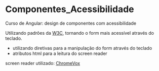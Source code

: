 # Componentes_Acessibilidade
Curso de Angular: design de componentes com acessibilidade

Utilizando padrões da [W3C](https://www.w3.org/WAI/standards-guidelines/wcag/), tornando o form mais acessível através do teclado.

- utilizando diretivas para a manipulação do form através do teclado
- atributos html para a leitura do screen reader

screen reader utilizado: [ChromeVox](https://chromewebstore.google.com/detail/screen-reader/kgejglhpjiefppelpmljglcjbhoiplfn?hl=pt-BR)
